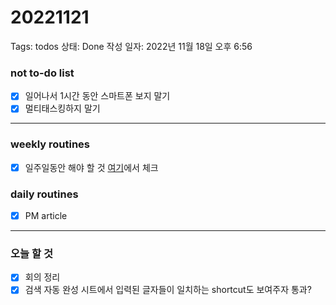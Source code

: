 # 20221121

Tags: todos
상태: Done
작성 일자: 2022년 11월 18일 오후 6:56

### not to-do list

- [x]  일어나서 1시간 동안 스마트폰 보지 말기
- [x]  멀티태스킹하지 말기

---

### weekly routines

- [x]  일주일동안 해야 할 것 [여기](https://www.icloud.com/notes/0aaTgn7VQJru0hpoLJ59n4fMQ)에서 체크

### daily routines

- [x]  PM article

---

### 오늘 할 것

- [x]  회의 정리
- [x]  검색 자동 완성 시트에서 입력된 글자들이 일치하는 shortcut도 보여주자 통과?